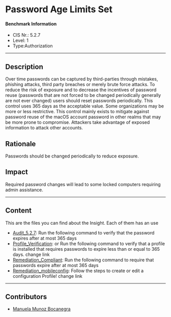 # Password Age Limits Set
#### Benchmark Information
- CIS Nr.: 5.2.7
- Level: 1
- Type:Authorization
------------------------
## Description

Over time passwords can be captured by third-parties through mistakes, phishing attacks, third party breaches or merely brute force attacks. To reduce the risk of exposure and to decrease the incentives of password reuse (passwords that are not forced to be changed periodically generally are not ever changed) users should reset passwords periodically. This control uses 365 days as the acceptable value. Some organizations may be more or less restrictive. This control mainly exists to mitigate against password reuse of the macOS account password in other realms that may be more prone to compromise. Attackers take advantage of exposed information to attack other accounts.



## Rationale

Passwords should be changed periodically to reduce exposure.

## Impact

Required password changes will lead to some locked computers requiring admin assistance.

---
## Content
This are the files you can find about the Insight. Each of them has an use 
* [Audit_5.2.7](https://github.com/apfelwerk/JamfProtectInsights/blob/main/AuthorizationType/CIS_5.2.7_Password%20Age%20Limits%20Set/Audit_5.2.7.sh): Run the following command to verify that the password expires after at most 365 days
* [Profile_Verification](https://github.com/apfelwerk/JamfProtectInsights/blob/main/AuthorizationType/CIS_5.2.2_Minimum%20Password%20Length%20Set/Profile_Verification.sh): or Run the following command to verify that a profile is installed that requires passwords to expire less than or equal to 365 days. change link
* [Remediation_Compliant](https://github.com/apfelwerk/JamfProtectInsights/blob/main/AuthorizationType/CIS_5.2.7_Password%20Age%20Limits%20Set/Remediation_Compliant.sh): Run the following command to require that passwords expire after at most 365 days
* [Remediation_mobileconfig](https://github.com/apfelwerk/JamfProtectInsights/blob/main/AuthorizationType/CIS_5.2.2_Minimum%20Password%20Length%20Set/Remediation_mobileconfig.md): Follow the steps to create or edit a configuration Profile! change link
------------------------------------------------------------------------------------------------------------------------------------------------------------------------------------------------------------------------------------------------------------------------------------------------------------------------------
## Contributors
* [Manuela Munoz Bocanegra](https://github.com/manuelamunoz)


